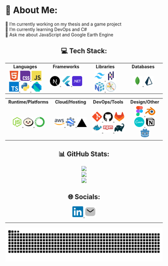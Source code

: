 # 💫 About Me:

🔭 I’m currently working on my thesis and a game project  
🧠 I’m currently learning DevOps and C#  
💬 Ask me about JavaScript and Google Earth Engine

<h2 align="center">💻 Tech Stack:</h2>

<table align="center">
<tr>
<td align="center" width="200"><strong>Languages</strong></td>
<td align="center" width="200"><strong>Frameworks</strong></td>
<td align="center" width="200"><strong>Libraries</strong></td>
<td align="center" width="200"><strong>Databases</strong></td>
</tr>
<tr>
<td align="center">
<a href="https://developer.mozilla.org/en-US/docs/Web/HTML" target="_blank" rel="noopener noreferrer">
<img src="https://raw.githubusercontent.com/itsZidd/itsZidd/refs/heads/main/public/icons/tech-stack/html5.svg" width="32" height="32" alt="HTML5" />
</a>
<a href="https://developer.mozilla.org/en-US/docs/Web/CSS" target="_blank" rel="noopener noreferrer">
<img src="https://raw.githubusercontent.com/itsZidd/itsZidd/refs/heads/main/public/icons/tech-stack/css.svg" width="32" height="32" alt="CSS3" />
</a>
<a href="https://developer.mozilla.org/en-US/docs/Web/JavaScript" target="_blank" rel="noopener noreferrer">
<img src="https://raw.githubusercontent.com/itsZidd/itsZidd/refs/heads/main/public/icons/tech-stack/javascript.svg" width="32" height="32" alt="JavaScript" />
</a>
<a href="https://www.typescriptlang.org/" target="_blank" rel="noopener noreferrer">
<img src="https://raw.githubusercontent.com/itsZidd/itsZidd/refs/heads/main/public/icons/tech-stack/typescript.svg" width="32" height="32" alt="TypeScript" />
</a>
<a href="https://www.python.org/" target="_blank" rel="noopener noreferrer">
<img src="https://raw.githubusercontent.com/itsZidd/itsZidd/refs/heads/main/public/icons/tech-stack/python.svg" width="32" height="32" alt="Python" />
</a>
<a href="https://dart.dev/" target="_blank" rel="noopener noreferrer">
<img src="https://raw.githubusercontent.com/itsZidd/itsZidd/refs/heads/main/public/icons/tech-stack/dart.svg" width="32" height="32" alt="Dart" />
</a>
</td>
<td align="center">
<a href="https://nextjs.org/" target="_blank" rel="noopener noreferrer">
<img src="https://raw.githubusercontent.com/itsZidd/itsZidd/refs/heads/main/public/icons/tech-stack/nextjs.svg" width="32" height="32" alt="Next.js" />
</a>
<a href="https://flutter.dev/" target="_blank" rel="noopener noreferrer">
<img src="https://raw.githubusercontent.com/itsZidd/itsZidd/refs/heads/main/public/icons/tech-stack/flutter.svg" width="32" height="32" alt="Flutter" />
</a>
<a href="https://dotnet.microsoft.com/" target="_blank" rel="noopener noreferrer">
<img src="https://raw.githubusercontent.com/itsZidd/itsZidd/refs/heads/main/public/icons/tech-stack/dotnet.svg" width="32" height="32" alt=".NET" />
</a>
</td>
<td align="center">
<a href="https://tailwindcss.com/" target="_blank" rel="noopener noreferrer">
<img src="https://raw.githubusercontent.com/itsZidd/itsZidd/refs/heads/main/public/icons/tech-stack/tailwindcss.svg" width="32" height="32" alt="Tailwind CSS" />
</a>
<a href="https://pandas.pydata.org/" target="_blank" rel="noopener noreferrer">
<img src="https://raw.githubusercontent.com/itsZidd/itsZidd/refs/heads/main/public/icons/tech-stack/pandas.svg" width="32" height="32" alt="Pandas" />
</a>
<a href="https://numpy.org/" target="_blank" rel="noopener noreferrer">
<img src="https://raw.githubusercontent.com/itsZidd/itsZidd/refs/heads/main/public/icons/tech-stack/numpy.svg" width="32" height="32" alt="NumPy" />
</a>
<a href="https://matplotlib.org/" target="_blank" rel="noopener noreferrer">
<img src="https://raw.githubusercontent.com/itsZidd/itsZidd/refs/heads/main/public/icons/tech-stack/matplotlib.svg" width="32" height="32" alt="Matplotlib" />
</a>
</td>
<td align="center">
<a href="https://www.mongodb.com/" target="_blank" rel="noopener noreferrer">
<img src="https://raw.githubusercontent.com/itsZidd/itsZidd/refs/heads/main/public/icons/tech-stack/mongodb.svg" width="32" height="32" alt="MongoDB" />
</a>
<a href="https://www.prisma.io/" target="_blank" rel="noopener noreferrer">
<img src="https://raw.githubusercontent.com/itsZidd/itsZidd/refs/heads/main/public/icons/tech-stack/prisma.svg" width="32" height="32" alt="Prisma" />
</a>
</td>
</tr>
</table>

<table align="center">
<tr>
<td align="center" width="200"><strong>Runtime/Platforms</strong></td>
<td align="center" width="200"><strong>Cloud/Hosting</strong></td>
<td align="center" width="200"><strong>DevOps/Tools</strong></td>
<td align="center" width="200"><strong>Design/Other</strong></td>
</tr>
<tr>
<td align="center">
<a href="https://nodejs.org/" target="_blank" rel="noopener noreferrer">
<img src="https://raw.githubusercontent.com/itsZidd/itsZidd/refs/heads/main/public/icons/tech-stack/nodejs.svg" width="32" height="32" alt="Node.js" />
</a>
<a href="https://bun.sh/" target="_blank" rel="noopener noreferrer">
<img src="https://raw.githubusercontent.com/itsZidd/itsZidd/refs/heads/main/public/icons/tech-stack/bun.svg" width="32" height="32" alt="Bun" />
</a>
<a href="https://www.anaconda.com/" target="_blank" rel="noopener noreferrer">
<img src="https://raw.githubusercontent.com/itsZidd/itsZidd/refs/heads/main/public/icons/tech-stack/anaconda.svg" width="32" height="32" alt="Anaconda" />
</a>
</td>
<td align="center">
<a href="https://aws.amazon.com/" target="_blank" rel="noopener noreferrer">
<img src="https://raw.githubusercontent.com/itsZidd/itsZidd/refs/heads/main/public/icons/tech-stack/aws.svg" width="32" height="32" alt="AWS" />
</a>
<a href="https://earthengine.google.com/" target="_blank" rel="noopener noreferrer">
<img src="https://raw.githubusercontent.com/itsZidd/itsZidd/refs/heads/main/public/icons/tech-stack/gee.svg" width="32" height="32" alt="Google Earth Engine" />
</a>
<a href="https://vercel.com/" target="_blank" rel="noopener noreferrer">
<img src="https://raw.githubusercontent.com/itsZidd/itsZidd/refs/heads/main/public/icons/tech-stack/vercel.svg" width="32" height="32" alt="Vercel" />
</a>
</td>
<td align="center">
<a href="https://git-scm.com/" target="_blank" rel="noopener noreferrer">
<img src="https://raw.githubusercontent.com/itsZidd/itsZidd/refs/heads/main/public/icons/tech-stack/git.svg" width="32" height="32" alt="Git" />
</a>
<a href="https://github.com/" target="_blank" rel="noopener noreferrer">
<img src="https://raw.githubusercontent.com/itsZidd/itsZidd/refs/heads/main/public/icons/tech-stack/github.svg" width="32" height="32" alt="GitHub" />
</a>
<a href="https://gitlab.com/" target="_blank" rel="noopener noreferrer">
<img src="https://raw.githubusercontent.com/itsZidd/itsZidd/refs/heads/main/public/icons/tech-stack/gitlab.svg" width="32" height="32" alt="GitLab" />
</a>
<a href="https://www.docker.com/" target="_blank" rel="noopener noreferrer">
<img src="https://raw.githubusercontent.com/itsZidd/itsZidd/refs/heads/main/public/icons/tech-stack/docker.svg" width="32" height="32" alt="Docker" />
</a>
<a href="https://www.npmjs.com/" target="_blank" rel="noopener noreferrer">
<img src="https://raw.githubusercontent.com/itsZidd/itsZidd/refs/heads/main/public/icons/tech-stack/npm.svg" width="32" height="32" alt="NPM" />
</a>
<a href="https://gradle.org/" target="_blank" rel="noopener noreferrer">
<img src="https://raw.githubusercontent.com/itsZidd/itsZidd/refs/heads/main/public/icons/tech-stack/gradle.svg" width="32" height="32" alt="Gradle" />
</a>
</td>
<td align="center">
<a href="https://www.figma.com/" target="_blank" rel="noopener noreferrer">
<img src="https://raw.githubusercontent.com/itsZidd/itsZidd/refs/heads/main/public/icons/tech-stack/figma.svg" width="32" height="32" alt="Figma" />
</a>
<a href="https://www.blender.org/" target="_blank" rel="noopener noreferrer">
<img src="https://raw.githubusercontent.com/itsZidd/itsZidd/refs/heads/main/public/icons/tech-stack/blender.svg" width="32" height="32" alt="Blender" />
</a>
<a href="https://www.canva.com/" target="_blank" rel="noopener noreferrer">
<img src="https://raw.githubusercontent.com/itsZidd/itsZidd/refs/heads/main/public/icons/tech-stack/canva.svg" width="32" height="32" alt="Canva" />
</a>
<a href="https://www.notion.so/" target="_blank" rel="noopener noreferrer">
<img src="https://raw.githubusercontent.com/itsZidd/itsZidd/refs/heads/main/public/icons/tech-stack/notion.svg" width="32" height="32" alt="Notion" />
</a>
<a href="https://godotengine.org/" target="_blank" rel="noopener noreferrer">
<img src="https://raw.githubusercontent.com/itsZidd/itsZidd/refs/heads/main/public/icons/tech-stack/godotengine.svg" width="32" height="32" alt="Godot" />
</a>
</td>
</tr>
</table>

<h2 align="center"> 📊 GitHub Stats:</h2>

<div align="center">
  <img src="https://nirzak-streak-stats.vercel.app/?user=itsZidd&theme=radical&hide_border=false" /><br/>
  <img src="https://github-readme-stats.vercel.app/api?username=itsZidd&theme=radical&hide_border=false&include_all_commits=true&count_private=true" /><br/>
  <img src="https://github-readme-stats.vercel.app/api/top-langs/?username=itsZidd&theme=radical&hide_border=false&include_all_commits=true&count_private=true&layout=compact" />
</div>

<h2 align="center">🌐 Socials:</h2>

<div align="center">
  <a href="https://www.linkedin.com/in/zidanmalik" target="_blank" rel="noopener noreferrer">
    <img src="https://raw.githubusercontent.com/itsZidd/itsZidd/refs/heads/main/public/icons/socials/linkedin.svg" width="36" height="36" alt="LinkedIn" />
  </a>
  <a href="mailto:mziddanmalik@gmail.com">
    <img src="https://raw.githubusercontent.com/itsZidd/itsZidd/refs/heads/main/public/icons/socials/email.svg" width="36" height="36" alt="Email" />
  </a>
</div>

---

<div align="center">
  
  ![snake gif](https://github.com/itsZidd/itsZidd/blob/output/github-snake-dark.svg)
</div>
